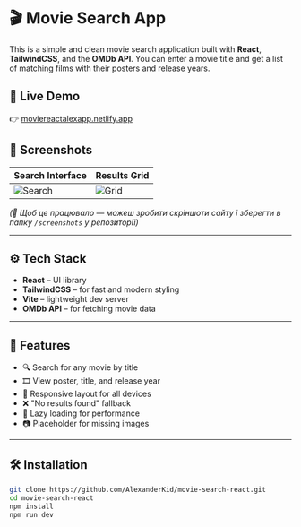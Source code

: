 # 🎬 Movie Search App

This is a simple and clean movie search application built with **React**, **TailwindCSS**, and the **OMDb API**. You can enter a movie title and get a list of matching films with their posters and release years.

## 🔗 Live Demo

👉 [moviereactalexapp.netlify.app](https://moviereactalexapp.netlify.app)

## 📸 Screenshots

| Search Interface | Results Grid |
|------------------|--------------|
| ![Search](screenshots/search.png) | ![Grid](screenshots/grid.png) |

*(📝 Щоб це працювало — можеш зробити скріншоти сайту і зберегти в папку `/screenshots` у репозиторії)*

---

## ⚙️ Tech Stack

- **React** – UI library
- **TailwindCSS** – for fast and modern styling
- **Vite** – lightweight dev server
- **OMDb API** – for fetching movie data

---

## 🚀 Features

- 🔍 Search for any movie by title
- 🎞️ View poster, title, and release year
- 🧱 Responsive layout for all devices
- ❌ "No results found" fallback
- 💨 Lazy loading for performance
- 📷 Placeholder for missing images

---

## 🛠️ Installation

```bash
git clone https://github.com/AlexanderKid/movie-search-react.git
cd movie-search-react
npm install
npm run dev